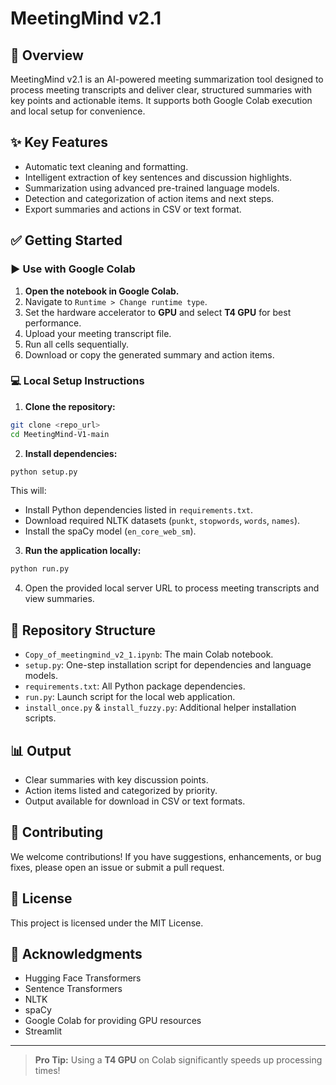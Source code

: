 # MeetingMind v2.1

## 🚀 Overview
MeetingMind v2.1 is an AI-powered meeting summarization tool designed to process meeting transcripts and deliver clear, structured summaries with key points and actionable items. It supports both Google Colab execution and local setup for convenience.

## ✨ Key Features
- Automatic text cleaning and formatting.
- Intelligent extraction of key sentences and discussion highlights.
- Summarization using advanced pre-trained language models.
- Detection and categorization of action items and next steps.
- Export summaries and actions in CSV or text format.

## ✅ Getting Started

### ▶️ Use with Google Colab
1. **Open the notebook in Google Colab.**
2. Navigate to `Runtime > Change runtime type`.
3. Set the hardware accelerator to **GPU** and select **T4 GPU** for best performance.
4. Upload your meeting transcript file.
5. Run all cells sequentially.
6. Download or copy the generated summary and action items.

### 💻 Local Setup Instructions
1. **Clone the repository:**
```bash
git clone <repo_url>
cd MeetingMind-V1-main
```

2. **Install dependencies:**
```bash
python setup.py
```
This will:
- Install Python dependencies listed in `requirements.txt`.
- Download required NLTK datasets (`punkt`, `stopwords`, `words`, `names`).
- Install the spaCy model (`en_core_web_sm`).

3. **Run the application locally:**
```bash
python run.py
```
4. Open the provided local server URL to process meeting transcripts and view summaries.

## 📂 Repository Structure
- `Copy_of_meetingmind_v2_1.ipynb`: The main Colab notebook.
- `setup.py`: One-step installation script for dependencies and language models.
- `requirements.txt`: All Python package dependencies.
- `run.py`: Launch script for the local web application.
- `install_once.py` & `install_fuzzy.py`: Additional helper installation scripts.

## 📊 Output
- Clear summaries with key discussion points.
- Action items listed and categorized by priority.
- Output available for download in CSV or text formats.

## 🤝 Contributing
We welcome contributions! If you have suggestions, enhancements, or bug fixes, please open an issue or submit a pull request.

## 📜 License
This project is licensed under the MIT License.

## 🙏 Acknowledgments
- Hugging Face Transformers
- Sentence Transformers
- NLTK
- spaCy
- Google Colab for providing GPU resources
- Streamlit
---

> **Pro Tip:** Using a **T4 GPU** on Colab significantly speeds up processing times!

